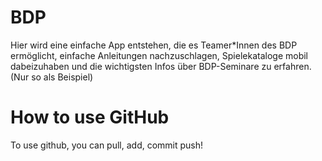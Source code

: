 # BDP
Hier wird eine einfache App entstehen, die es Teamer\*Innen des BDP ermöglicht, einfache Anleitungen nachzuschlagen, Spielekataloge mobil dabeizuhaben und die wichtigsten Infos über BDP-Seminare zu erfahren. (Nur so als Beispiel)

# How to use GitHub
To use github, you can pull, add, commit push!

